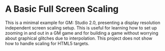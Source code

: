 # A Basic Full Screen Scaling
This is a minimal example for GM: Studio 2.0, presenting a display resolution independent screen scaling setup. This is useful for learning how to set up zooming in and out in a GM game and for building a game without worrying about graphical glitches due to interpolation. This project does not show how to handle scaling for HTML5 targets.